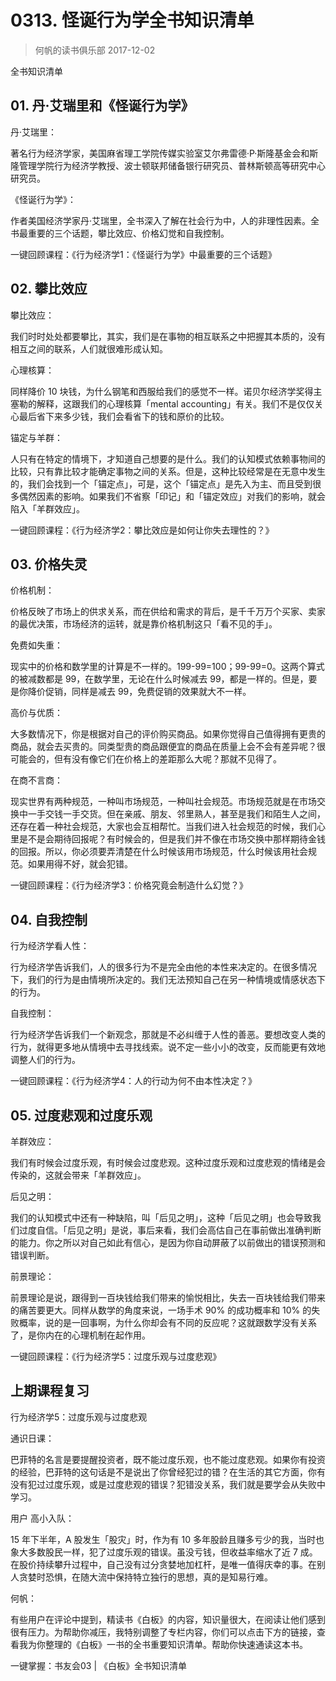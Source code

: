 # 0313. 怪诞行为学全书知识清单
> 何帆的读书俱乐部
2017-12-02

全书知识清单

## 01. 丹·艾瑞里和《怪诞行为学》

丹·艾瑞里：

著名行为经济学家，美国麻省理工学院传媒实验室艾尔弗雷德·P·斯隆基金会和斯隆管理学院行为经济学教授、波士顿联邦储备银行研究员、普林斯顿高等研究中心研究员。

《怪诞行为学》：

作者美国经济学家丹·艾瑞里，全书深入了解在社会行为中，人的非理性因素。全书最重要的三个话题，攀比效应、价格幻觉和自我控制。

一键回顾课程：《行为经济学1：《怪诞行为学》中最重要的三个话题》

## 02. 攀比效应

攀比效应：

我们时时处处都要攀比，其实，我们是在事物的相互联系之中把握其本质的，没有相互之间的联系，人们就很难形成认知。

心理核算：

同样降价 10 块钱，为什么钢笔和西服给我们的感觉不一样。诺贝尔经济学奖得主塞勒的解释，这跟我们的心理核算「mental accounting」有关。我们不是仅仅关心最后省下来多少钱，我们会看省下的钱和原价的比较。

锚定与羊群：

人只有在特定的情境下，才知道自己想要的是什么。我们的认知模式依赖事物间的比较，只有靠比较才能确定事物之间的关系。但是，这种比较经常是在无意中发生的，我们会找到一个「锚定点」，可是，这个「锚定点」是先入为主、而且受到很多偶然因素的影响。如果我们不省察「印记」和「锚定效应」对我们的影响，就会陷入「羊群效应」。

一键回顾课程：《行为经济学2：攀比效应是如何让你失去理性的？》

## 03. 价格失灵

价格机制：

价格反映了市场上的供求关系，而在供给和需求的背后，是千千万万个买家、卖家的最优决策，市场经济的运转，就是靠价格机制这只「看不见的手」。

免费如失重：

现实中的价格和数学里的计算是不一样的。199-99=100；99-99=0。这两个算式的被减数都是 99，在数学里，无论在什么时候减去 99，都是一样的。但是，要是你降价促销，同样是减去 99，免费促销的效果就大不一样。

高价与优质：

大多数情况下，你是根据对自己的评价购买商品。如果你觉得自己值得拥有更贵的商品，就会去买贵的。同类型贵的商品跟便宜的商品在质量上会不会有差异呢？很可能会的，但有没有像它们在价格上的差距那么大呢？那就不见得了。

在商不言商：

现实世界有两种规范，一种叫市场规范，一种叫社会规范。市场规范就是在市场交换中一手交钱一手交货。但在亲戚、朋友、邻里熟人，甚至是我们和陌生人之间，还存在着一种社会规范，大家也会互相帮忙。当我们进入社会规范的时候，我们心里是不是会期待回报呢？有时候会的，但是我们并不像在市场交换中那样期待金钱的回报。所以，你必须要弄清楚在什么时候该用市场规范，什么时候该用社会规范。如果用得不好，就会犯错。

一键回顾课程：《行为经济学3：价格究竟会制造什么幻觉？》

## 04. 自我控制

行为经济学看人性：

行为经济学告诉我们，人的很多行为不是完全由他的本性来决定的。在很多情况下，我们的行为是由情境所决定的。我们无法预知自己在另一种情境或情感状态下的行为。

自我控制：

行为经济学告诉我们一个新观念，那就是不必纠缠于人性的善恶。要想改变人类的行为，就得更多地从情境中去寻找线索。说不定一些小小的改变，反而能更有效地调整人们的行为。

一键回顾课程：《行为经济学4：人的行动为何不由本性决定？》

## 05. 过度悲观和过度乐观

羊群效应：

我们有时候会过度乐观，有时候会过度悲观。这种过度乐观和过度悲观的情绪是会传染的，这就会带来「羊群效应」。

后见之明：

我们的认知模式中还有一种缺陷，叫「后见之明」，这种「后见之明」也会导致我们过度自信。「后见之明」是说，事后来看，我们会高估自己在事前做出准确判断的能力。你之所以对自己如此有信心，是因为你自动屏蔽了以前做出的错误预测和错误判断。

前景理论：

前景理论是说，跟得到一百块钱给我们带来的愉悦相比，失去一百块钱给我们带来的痛苦要更大。同样从数学的角度来说，一场手术 90% 的成功概率和 10% 的失败概率，说的是一回事啊，为什么你却会有不同的反应呢？这就跟数学没有关系了，是你内在的心理机制在起作用。

一键回顾课程：《行为经济学5：过度乐观与过度悲观》

## 上期课程复习

行为经济学5：过度乐观与过度悲观

通识日课：

巴菲特的名言是要提醒投资者，既不能过度乐观，也不能过度悲观。如果你有投资的经验，巴菲特的这句话是不是说出了你曾经犯过的错？在生活的其它方面，你有没有犯过过度乐观，或是过度悲观的错误？犯错没关系，我们就是要学会从失败中学习。

用户 高小入队：

15 年下半年，A 股发生「股灾」时，作为有 10 多年股龄且赚多亏少的我，当时也象大多数股民一样，犯了过度乐观的错误。虽没亏钱，但收益率缩水了近 7 成。在股价持续攀升过程中，自己没有过分贪婪地加杠杆，是唯一值得庆幸的事。在别人贪婪时恐惧，在随大流中保持特立独行的思想，真的是知易行难。

何帆：

有些用户在评论中提到，精读书《白板》的内容，知识量很大，在阅读让他们感到很有压力。为帮助你减压，我特别调整了专栏内容，你们可以点击下方的链接，查看我为你整理的《白板》一书的全书重要知识清单。帮助你快速通读这本书。

一键掌握：书友会03 | 《白板》全书知识清单